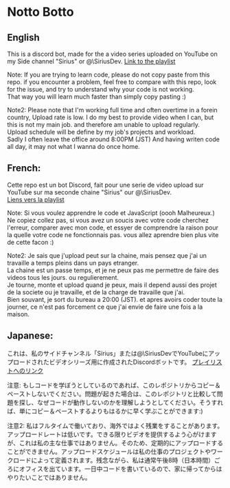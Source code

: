 # Notto Botto

## English
This is a discord bot, made for the a video series uploaded on YouTube on my Side channel "Sirius" or @\SiriusDev.
[Link to the playlist](https://www.youtube.com/playlist?list=PLRKst53s2MrgshSyzlL9sMtfe9o-tk6Wp)

Note: If you are trying to learn code, please do not copy paste from this repo. if you encounter a problem, feel free to compare with this repo, look for the issue, and try to understand why your code is not working.  
That way you will learn much faster than simply copy pasting :)

Note2: Please note that I'm working full time and often overtime in a forein country, Upload rate is low. I do my best to provide video when I can, but this is not my main job. and therefore am unable to upload regularly.  
Upload schedule will be define by my job's projects and workload.  
Sadly I often leave the office around 8:00PM (JST) And having writen code all day, it may not what I wanna do once home.

## French:
Cette repo est un bot Discord, fait pour une serie de video upload sur YouTube sur ma seconde chaine "Sirius" our @\SiriusDev.  
[Liens vers la playlist](https://www.youtube.com/playlist?list=PLRKst53s2MrgshSyzlL9sMtfe9o-tk6Wp)

Note: Si vous voulez apprendre le code et JavaScript (oooh Malheureux.) Ne copiez collez pas, si vous avez un soucis avec votre code cherchez l'erreur, comparer avec mon code, et essyer de comprendre la raison pour la quelle votre code ne fonctionnais pas. vous allez aprendre bien plus vite de cette facon :)  
  
Note2: Je sais que j'upload peut sur la chaine, mais pensez que j'ai un travaille a temps pleins dans un pays etranger.  
La chaine est un passe temps, et je ne peux pas me permettre de faire des videos tous les jours. ou regulierement.  
Je tourne, monte et upload quand je peux, mais il depend aussi des projet de la societe ou je travaille, et de la charge de travaille que j'ai.  
Bien souvant, je sort du bureau a 20:00 (JST). et apres avoirs coder toute la journer, ce n'est pas forcement ce que j'ai envie de faire une fois a la maison.  

## Japanese:
これは、私のサイドチャンネル「Sirius」または@\SiriusDevでYouTubeにアップロードされたビデオシリーズ用に作成されたDiscordボットです。
[プレイリストへのリンク](https://www.youtube.com/playlist?list=PLRKst53s2MrgshSyzlL9sMtfe9o-tk6Wp)  
  
注意: もしコードを学ぼうとしているのであれば、このレポジトリからコピー＆ペーストしないでください。問題が起きた場合は、このレポジトリと比較して問題を探し、なぜコードが動作しないのかを理解しようとしてください。そうすれば、単にコピー＆ペーストするよりもはるかに早く学ぶことができます:)
  
注意2: 私はフルタイムで働いており、海外ではよく残業をすることがあります。アップロードレートは低いです。できる限りビデオを提供するよう心がけますが、これは私の主な仕事ではありません。そのため、定期的にアップロードすることができません。アップロードスケジュールは私の仕事のプロジェクトやワークロードによって定義されます。残念ながら、私は通常午後8時（日本時間）ごろにオフィスを出ています。一日中コードを書いているので、家に帰ってからはやりたいことではありません。